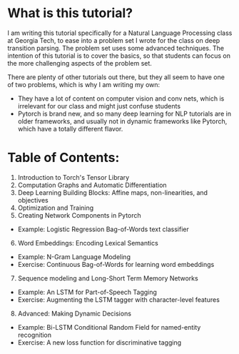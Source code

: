 # What is this tutorial?
I am writing this tutorial specifically for a Natural Language Processing class at Georgia Tech, to ease into a problem set I wrote for the class on deep transition parsing.
The problem set uses some advanced techniques.  The intention of this tutorial is to cover the basics, so that students can focus on the more challenging aspects of the problem set.

There are plenty of other tutorials out there, but they all seem to have one of two problems, which is why I am writing my own:
* They have a lot of content on computer vision and conv nets, which is irrelevant for our class and might just confuse students
* Pytorch is brand new, and so many deep learning for NLP tutorials are in older frameworks, and usually not in dynamic frameworks like Pytorch, which have a totally different flavor.

# Table of Contents:
1. Introduction to Torch's Tensor Library
2. Computation Graphs and Automatic Differentiation
3. Deep Learning Building Blocks: Affine maps, non-linearities, and objectives
4. Optimization and Training
5. Creating Network Components in Pytorch
  * Example: Logistic Regression Bag-of-Words text classifier
6. Word Embeddings: Encoding Lexical Semantics
  * Example: N-Gram Language Modeling
  * Exercise: Continuous Bag-of-Words for learning word embeddings
7. Sequence modeling and Long-Short Term Memory Networks
  * Example: An LSTM for Part-of-Speech Tagging
  * Exercise: Augmenting the LSTM tagger with character-level features
8. Advanced: Making Dynamic Decisions
  * Example: Bi-LSTM Conditional Random Field for named-entity recognition
  * Exercise: A new loss function for discriminative tagging
